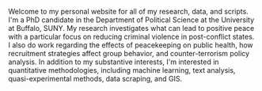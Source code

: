 
Welcome to my personal website for all of my research, data, and scripts. I'm a PhD candidate in the Department of Political Science at the University at Buffalo, SUNY. My research investigates what can lead to positive peace with a particular focus on reducing criminal violence in post-conflict states. I also do work regarding the effects of peacekeeping on public health, how recruitment strategies affect group behavior, and counter-terrorism policy analysis. In addition to my substantive interests, I'm interested in quantitative methodologies, including machine learning, text analysis, quasi-experimental methods, data scraping, and GIS.
